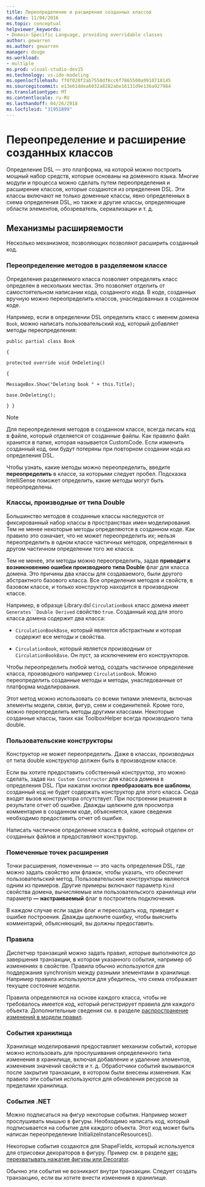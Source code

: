 ```yaml
---
title: Переопределение и расширение созданных классов
ms.date: 11/04/2016
ms.topic: conceptual
helpviewer_keywords:
- Domain-Specific Language, providing overridable classes
author: gewarren
ms.author: gewarren
manager: douge
ms.workload:
- multiple
ms.prod: visual-studio-dev15
ms.technology: vs-ide-modeling
ms.openlocfilehash: ff0f020f2ab7558df6cc6f7865500a9910718145
ms.sourcegitcommit: e13e61ddea6032a8282abe16131d9e136a927984
ms.translationtype: MT
ms.contentlocale: ru-RU
ms.lasthandoff: 04/26/2018
ms.locfileid: "31951899"
---
```

# <a name="overriding-and-extending-the-generated-classes"></a>Переопределение и расширение созданных классов
Определение DSL — это платформа, на которой можно построить мощный набор средств, которые основаны на доменного языка. Многие модули и процесса можно сделать путем переопределения и расширение классов, которые создаются из определения DSL. Эти классы включают не только доменные классы, явно определенных в схема определения DSL, но также и другие классы, определяющие области элементов, обозреватель, сериализации и т. д.

## <a name="extensibility-mechanisms"></a>Механизмы расширяемости
 Несколько механизмов, позволяющих позволяют расширить созданный код.

### <a name="overriding-methods-in-a-partial-class"></a>Переопределение методов в разделяемом классе
 Определения разделяемого класса позволяет определять класс определен в нескольких местах. Это позволяет отделить от самостоятельном написании кода, созданного кода. В коде, созданных вручную можно переопределить классов, унаследованных в созданном коде.

 Например, если в определении DSL определить класс с именем домена `Book`, можно написать пользовательский код, который добавляет методы переопределения:

 `public partial class Book`

 `{`

 `protected override void OnDeleting()`

 `{`

 `MessageBox.Show("Deleting book " + this.Title);`

 `base.OnDeleting();`

 `} }`

> [!NOTE]
>  Для переопределения методов в созданном классе, всегда писать код в файле, который отделяется от созданные файлы. Как правило файл хранится в папке, которая называется CustomCode. Если изменить созданный код, они будут потеряны при повторном создании кода из определения DSL.

 Чтобы узнать, какие методы можно переопределить, введите **переопределить** в классе, за которыми следует пробел. Подсказка IntelliSense поможет определить, какие методы могут быть переопределены.

### <a name="double-derived-classes"></a>Классы, производные от типа Double
 Большинство методов в созданные классы наследуются от фиксированный набор классы в пространствах имен моделирования. Тем не менее некоторые методы определяются в созданном коде. Как правило это означает, что не может переопределить их; нельзя переопределить в одном классе частичных методов, определенных в другом частичном определении того же класса.

 Тем не менее, эти методы можно переопределить, задав **приводит к возникновению ошибки производного типа Double** флаг для класса домена. Это причины два классы для создаваемого, были другого абстрактного базового класса. Все определения методов и свойств, в базовом классе, и только конструктор находится в производном классе.

 Например, в образце Library.dsl `CirculationBook` класс домена имеет `Generates``Double Derived` свойство `true`. Созданный код для этого класса домена содержит два класса:

-   `CirculationBookBase`, который является абстрактным и которая содержит все методы и свойства.

-   `CirculationBook`, который является производным от `CirculationBookBase`. Он пуст, за исключением его конструкторов.

 Чтобы переопределить любой метод, создать частичное определение класса, производного например `CirculationBook`. Можно переопределить созданные методы и методы, унаследованные от платформа моделирования.

 Этот метод можно использовать со всеми типами элемента, включая элементы модели, связи, фигур, схем и соединителей. Кроме того, можно переопределить методы другими классами. Некоторые созданные классы, таких как ToolboxHelper всегда производного типа double.

### <a name="custom-constructors"></a>Пользовательские конструкторы
 Конструктор не может переопределить. Даже в классах, производных от типа double конструктор должен быть в производном классе.

 Если вы хотите предоставить собственный конструктор, это можно сделать, задав `Has Custom Constructor` для класса домена в определения DSL. При нажатии кнопки **преобразовать все шаблоны**, созданный код не будет содержать конструктор для этого класса. Сюда входят вызов конструктора отсутствует. При построении решения в результате отчет об ошибке. Дважды щелкните для просмотра комментария в созданном коде, объясняется, какие сведения необходимо предоставить отчет об ошибке.

 Написать частичное определение класса в файле, который отделен от созданных файлов и предоставляют конструктор.

### <a name="flagged-extension-points"></a>Помеченные точек расширения
 Точки расширения, помеченные — это часть определения DSL, где можно задать свойство или флажок, чтобы указать, что обеспечит пользовательский метод. Пользовательские конструкторы являются одним из примеров. Другие примеры включают параметр `Kind` свойства домена, вычисляемые или пользовательского хранилища или параметр **— настраиваемый** флаг в построитель подключения.

 В каждом случае если задан флаг и пересоздать код, приведет к ошибке построения. Дважды щелкните ошибку, чтобы выяснить комментарий, объясняющий, вы должны предоставить.

### <a name="rules"></a>Правила
 Диспетчер транзакций можно задать правил, которые выполняются до завершения транзакции, в котором указанного события, например об изменениях в свойстве. Правила обычно используются для поддержания synchronism между разными элементами в хранилище. Например правила используются для убедитесь, что схема отображает текущее состояние модели.

 Правила определяются на основе каждого класса, чтобы не требовалось имеется код, который регистрирует правила для каждого объекта. Дополнительные сведения см. в разделе [распространение изменений в модели правил](../modeling/rules-propagate-changes-within-the-model.md).

### <a name="store-events"></a>События хранилища
 Хранилище моделирования предоставляет механизм событий, которые можно использовать для прослушивания определенного типа изменения в хранилище, включая добавление и удаление элементов, изменения значений свойств и т. д. Обработчики событий вызываются после закрытия транзакции, в котором были внесены изменения. Как правило эти события используются для обновления ресурсов за пределами хранилища.

### <a name="net-events"></a>События .NET
 Можно подписаться на фигур некоторые события. Например может прослушивать мышью в фигуры. Необходимо написать код, который подписывается на событие для каждого объекта. Этот код может быть написан переопределение InitializeInstanceResources().

 Некоторые события создаются для ShapeFields, который используется для отрисовки декораторов в фигуру. Пример см. в разделе [как: перехватывать нажатие фигуры или Decorator](../modeling/how-to-intercept-a-click-on-a-shape-or-decorator.md).

 Обычно эти события не возникают внутри транзакции. Следует создать транзакцию, если вы хотите внести изменения в хранилище.